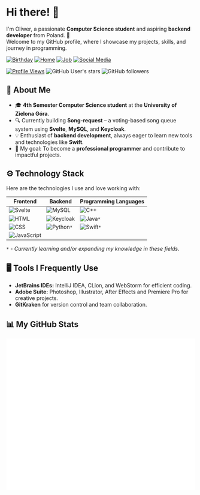 # Hi there! 👋

I'm Oliwer, a passionate **Computer Science student** and aspiring **backend developer** from Poland. 🚀  
Welcome to my GitHub profile, where I showcase my projects, skills, and journey in programming.

[![Birthday](https://img.shields.io/badge/🎂-May%202003-FF3E00?style=for-the-badge "Birthday")](https://github.com/Guliveer)
[![Home](https://img.shields.io/badge/🏠-Zielona%20Góra-45ad2d?style=for-the-badge "Home")](https://en.wikipedia.org/wiki/Zielona_Góra)
[![Job](https://img.shields.io/badge/👀-Looking%20for%20a%20job-814ad4?style=for-the-badge "Job Status")](https://www.linkedin.com/in/oliwer-pawelski/)
[![Social Media](https://img.shields.io/badge/🌐-Social%20Links-038cfc?style=for-the-badge "Social Links")](https://guliveer.github.io/links)  

[![Profile Views](https://komarev.com/ghpvc/?username=Guliveer&label=Profile+Views&color=cf2b67&style=for-the-badge&abbreviated=true)](https://github.com/Guliveer)
![GitHub User's stars](https://img.shields.io/github/stars/Guliveer?style=for-the-badge&color=DC9D00)
![GitHub followers](https://img.shields.io/github/followers/Guliveer?style=for-the-badge&color=7D8471)


## 🌟 About Me

- 🎓 **4th Semester Computer Science student** at the **University of Zielona Góra**.
- 🔍 Currently building **Song-request** – a voting-based song queue system using **Svelte**, **MySQL**, and **Keycloak**.
- 💡 Enthusiast of **backend development**, always eager to learn new tools and technologies like **Swift**.
- 🎯 My goal: To become a **professional programmer** and contribute to impactful projects.

## ⚙️ Technology Stack

Here are the technologies I use and love working with:

| Frontend                                                                                                        | Backend                                                                                                   | Programming Languages                                                                              |
| --------------------------------------------------------------------------------------------------------------- | --------------------------------------------------------------------------------------------------------- | -------------------------------------------------------------------------------------------------- |
| ![Svelte](https://img.shields.io/badge/Svelte-FF3E00?style=flat-square&logo=svelte&logoColor=white)             | ![MySQL](https://img.shields.io/badge/MySQL-4479A1?style=flat-square&logo=mysql&logoColor=white)          | ![C++](https://img.shields.io/badge/C++-00599C?style=flat-square&logo=cplusplus&logoColor=white)   |
| ![HTML](https://img.shields.io/badge/HTML5-E34F26?style=flat-square&logo=html5&logoColor=white)                 | ![Keycloak](https://img.shields.io/badge/Keycloak-4D4D4D?style=flat-square&logo=keycloak&logoColor=white) | ![Java](https://img.shields.io/badge/Java-007396?style=flat-square&logo=java&logoColor=white)`*`      |
| ![CSS](https://img.shields.io/badge/CSS3-1572B6?style=flat-square&logo=css3&logoColor=white)                    | ![Python](https://img.shields.io/badge/Python-3776AB?style=flat-square&logo=python&logoColor=white)`*`     | ![Swift](https://img.shields.io/badge/Swift-FA7343?style=flat-square&logo=swift&logoColor=white)`*` |
| ![JavaScript](https://img.shields.io/badge/JavaScript-F7DF1E?style=flat-square&logo=javascript&logoColor=black) |                                                                                                           |                                                                                                    |

`*` - _Currently learning and/or expanding my knowledge in these fields._

## 🖥️ Tools I Frequently Use

- **JetBrains IDEs:** IntelliJ IDEA, CLion, and WebStorm for efficient coding.
- **Adobe Suite:** Photoshop, Illustrator, After Effects and Premiere Pro for creative projects.
- **GitKraken** for version control and team collaboration.

## 📊 My GitHub Stats

<!-- [![Trophies](https://github-profile-trophy.vercel.app/?username=Guliveer&theme=radical&row=1&margin-w=15)](https://github.com/Guliveer)   -->
<!--
[![GitHub Stats](https://github-readme-stats.vercel.app/api?username=Guliveer&theme=one_dark_pro&bg_color=00000000&hide_border=true&rank_icon=percentile&show_icons=true&count_private=true)](https://github.com/Guliveer)  
[![Top Languages](https://github-readme-stats.vercel.app/api/top-langs/?username=Guliveer&theme=one_dark_pro&bg_color=00000000&hide_border=true&langs_count=12&layout=donut-vertical)](https://github.com/Guliveer)
-->
![Metrics](./github-metrics.svg)
